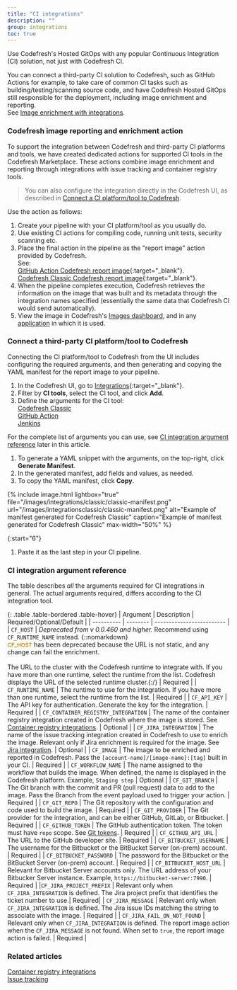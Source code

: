 ```yaml
---
title: "CI integrations"
description: ""
group: integrations
toc: true
---
```


Use Codefresh's Hosted GitOps with any popular Continuous Integration (CI) solution, not just with Codefresh CI.

You can connect a third-party CI solution to Codefresh, such as GitHub Actions for example, to take care of common CI tasks such as building/testing/scanning source code, and have Codefresh Hosted GitOps still responsible for the deployment, including image enrichment and reporting.  
See [Image enrichment with integrations]({{site.baseurl}}/docs/integrations/image-enrichment-overview/).

### Codefresh image reporting and enrichment action
To support the integration between Codefresh and third-party CI platforms and tools, we have created dedicated actions for supported CI tools in the Codefresh Marketplace. These actions combine image enrichment and reporting through integrations with issue tracking and container registry tools. 

>You can also configure the integration directly in the Codefresh UI, as described in [Connect a CI platform/tool to Codefresh](#connect-a-ci-platform-tool-to-Codefresh).


Use the action as follows:

1. Create your pipeline with your CI platform/tool as you usually do.
1. Use existing CI actions for compiling code, running unit tests, security scanning etc.
1. Place the final action in the pipeline as the "report image" action provided by Codefresh.  
  See:  
 [GitHub Action Codefresh report image](https://github.com/marketplace/actions/codefresh-report-image){:target="\_blank"}.  
 [Codefresh Classic Codefresh report image](https://codefresh.io/steps/step/codefresh-report-image){:target="\_blank"}.    
1. When the pipeline completes execution, Codefresh retrieves the information on the image that was built and its metadata through the integration names specified (essentially the same data that Codefresh CI would send automatically).
1. View the image in Codefresh's [Images dashboard]({{site.baseurl}}/docs/deployment/images/), and in any [application]({{site.baseurl}}/docs/deployment/applications-dashboard/) in which it is used.

### Connect a third-party CI platform/tool to Codefresh
Connecting the CI platform/tool to Codefresh from the UI includes configuring the required arguments, and then generating and copying the YAML manifest for the report image to your pipeline.  

1. In the Codefresh UI, go to [Integrations](https://g.codefresh.io/2.0/account-settings/integrations){:target="\_blank"}.
1. Filter by **CI tools**, select the CI tool, and click **Add**.
1. Define the arguments for the CI tool:  
  [Codefresh Classic]({{site.baseurl}}/docs/integrations/ci-integrations/codefresh-classic/)  
  [GitHub Action]({{site.baseurl}}/docs/integrations/ci-integrations/github-action/)  
  [Jenkins]({{site.baseurl}}/docs/integrations/ci-integrations/jenkins/)  

  For the complete list of arguments you can use, see [CI integration argument reference](#ci-integration-argument-reference) later in this article.

1. To generate a YAML snippet with the arguments, on the top-right, click **Generate Manifest**. 
1. In the generated manifest, add fields and values, as needed.
1. To copy the YAML manifest, click **Copy**.

{% include image.html 
lightbox="true" 
file="/images/integrations/classic/classic-manifest.png" 
url="/images/integrationsclassic/classic-manifest.png"
alt="Example of manifest generated for Codefresh Classic"
caption="Example of manifest generated for Codefresh Classic"
max-width="50%"
%}

{:start="6"}
1. Paste it as the last step in your CI pipeline.

### CI integration argument reference 
The table describes _all_ the arguments required for CI integrations in general. The actual arguments required, differs according to the CI integration tool.

{: .table .table-bordered .table-hover}
| Argument    | Description     | Required/Optional/Default |
| ----------  |  -------- | ------------------------- |
| `CF_HOST`                      | _Deprecated from v 0.0.460 and higher._ Recommend using `CF_RUNTIME_NAME` instead. {::nomarkdown}<br><span style="font-family: var(--font-family-monospace); font-size: 87.5%; color: #ad6800; background-color: #fffbe6">CF_HOST</span> has been deprecated because the URL is not static, and any change can fail the enrichment.<br><br>  The URL to the cluster with the Codefresh runtime to integrate with. If you have more than one runtime, select the runtime from the list. Codefresh displays the URL of the selected runtime cluster.{:/}   | Required  |
| `CF_RUNTIME_NAME`       | The runtime to use for the integration. If you have more than one runtime, select the runtime from the list. | Required  |
| `CF_API_KEY`            | The API key for authentication. Generate the key for the integration.  | Required  |
| `CF_CONTAINER_REGISTRY_INTEGRATION` | The name of the container registry integration created in Codefresh where the image is stored. See [Container registry integrations]({{site.baseurl}}/docs/integrations/container-registries/). | Optional  |
| `CF_JIRA_INTEGRATION`               | The name of the issue tracking integration created in Codefresh to use to enrich the image. Relevant only if Jira enrichment is required for the image. See [Jira integration]({{site.baseurl}}/docs/integrations/issue-tracking/jira/).  | Optional  |
| `CF_IMAGE`                    | The image to be enriched and reported in Codefresh. Pass the `[account-name]/[image-name]:[tag]` built in your CI. | Required  |
| `CF_WORKFLOW_NAME`           | The name assigned to the workflow that builds the image. When defined, the name is displayed in the Codefresh platform. Example, `Staging step` | Optional  |
| `CF_GIT_BRANCH`              | The Git branch with the commit and PR (pull request) data to add to the image. Pass the Branch from the event payload used to trigger your action.  | Required  |
| `CF_GIT_REPO`                | The Git repository with the configuration and code used to build the image.  | Required  |
| `CF_GIT_PROVIDER`            | The Git provider for the integration, and can be either GitHub, GitLab, or Bitbucket.  | Required  |
| `CF_GITHUB_TOKEN`            | The GitHub authentication token. The token must have `repo` scope. See [Git tokens]({{site.baseurl}}/docs/reference/git-tokens/). | Required  |
| `CF_GITHUB_API_URL`          | The URL to the GitHub developer site.  | Required  |
| `CF_BITBUCKET_USERNAME`      | The username for the Bitbucket or the BitBucket Server (on-prem) account. | Required  |
| `CF_BITBUCKET_PASSWORD`      | The password for the Bitbucket or the BitBucket Server (on-prem) account. | Required  |
| `CF_BITBUCKET_HOST_URL`      | Relevant for Bitbucket Server accounts only. The URL address of your Bitbucker Server instance. Example, `https://bitbucket-server:7990`. | Required  |
|`CF_JIRA_PROJECT_PREFIX` | Relevant only when `CF_JIRA_INTEGRATION` is defined. The Jira project prefix that identifies the ticket number to use.| Required|
| `CF_JIRA_MESSAGE`            | Relevant only when `CF_JIRA_INTEGRATION` is defined. The Jira issue IDs matching the string to associate with the image.  | Required  |
| `CF_JIRA_FAIL_ON_NOT_FOUND`            | Relevant only when `CF_JIRA_INTEGRATION` is defined. The report image action when the `CF_JIRA_MESSAGE` is not found. When set to `true`, the report image action is failed.  | Required  |

### Related articles
[Container registry integrations]({{site.baseurl}}/docs/integrations/container-registries/)  
[Issue tracking]({{site.baseurl}}/docs/integrations/issue-tracking/)  






